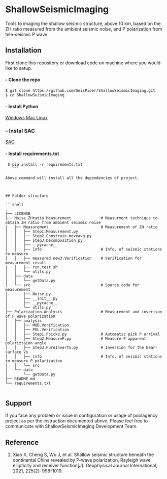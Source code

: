 # ShallowSeismicImaging

Tools to imaging the shallow seismic structure, above 10 km, based on the ZH ratio measured from the ambient seismic noise, and P polarization from tele-seismic P wave

<!-- ![poolagency logo](http://dashboard.tritontracking.com:5000/static/admin/resources/images/triton-logo.png) -->

## Installation
First clone this repository or download code on machine where you would like to setup.       

#### - Clone the repo
  ```
  $ git clone https://github.com/SeisPider/ShallowSeismicImaging.git
  $ cd ShallowSeismicImaging
  ```
 
#### - Install Python

[Windows](http://timmyreilly.azurewebsites.net/python-flask-windows-development-environment-setup/),[Mac](http://docs.python-guide.org/en/latest/starting/install/osx/),[Linux](https://docs.aws.amazon.com/cli/latest/userguide/awscli-install-linux-python.html)

### - Instal SAC
[SAC](https://seiscode.iris.washington.edu/projects/sac/wiki/Binary_Installation)

#### - Install requirements.txt 
 ```
  $ pip install -r requirements.txt
    ```

Above command will install all the dependencies of project.



## Folder structure

```shell
.
├── LICENSE
├── Noise.ZHratio.Measurement             # Measurment technique to obtain ZH ratio from ambient seismic noise
│   ├── Measurement                       # Measurement of ZH ratio
│   │   ├── Step1.Measurement.py         
│   │   ├── Step2.Constrain.moveavg.py
│   │   ├── Step3.Decomposition.py
│   │   ├── __pycache__
│   │   ├── info                          # Info. of seismic stations to measure
│   │   ├── measured.new3.Verification    # Verification for measurement result
│   │   ├── run.test.sh
│   │   └── utils.py                    
│   ├── data
│   │   └── getData.py
│   └── src                               # Source code for measurement
│       ├── Noise.py
│       ├── __init__.py
│       ├── __pycache__
│       └── utils.py
├── Polarization.Analysis                 # Measurement and inverison of P wave polarization
│   ├── analysis
│   │   ├── MOD.Verification
│   │   ├── POL.Verification
│   │   ├── Step1.Ppicks.py               # Automatic pick P arrival
│   │   ├── Step2.MeasureP.py             # Measure P apparent polariztaion angle
│   │   ├── Step3.PureInvertS.py          # Inversion for the Near-surface Vs 
│   │   ├── info                          # Info. of seismic stations to measure P polarization 
│   │   └── src
│   └── data
│       └── getData.py
├── README.md
└── requirements.txt
   
```

## Support

If you face any problem or issue in configuration or usage of poolagency  project as per the instruction documented above, Please feel free to communicate with ShallowSeismicImaging Development Team.

## Reference

1. Xiao X, Cheng S, Wu J, et al. Shallow seismic structure beneath the continental China revealed by P-wave polarization, Rayleigh wave ellipticity and receiver function[J]. Geophysical Journal International, 2021, 225(2): 998-1019.



